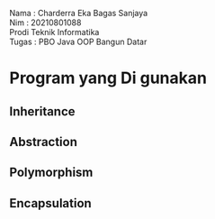 Nama : Charderra Eka Bagas Sanjaya  
Nim : 20210801088  
Prodi Teknik Informatika  
Tugas : PBO Java OOP Bangun Datar  



# Program yang Di gunakan

## Inheritance
## Abstraction
## Polymorphism
## Encapsulation
